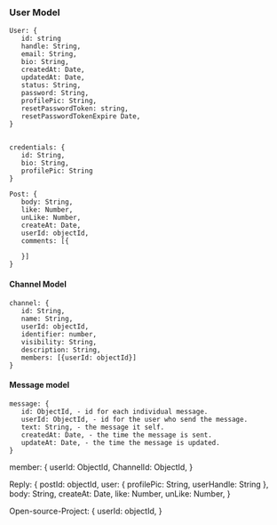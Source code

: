 ### User Model

```
User: {
   id: string
   handle: String,
   email: String,
   bio: String,
   createdAt: Date,
   updatedAt: Date,
   status: String,
   password: String,
   profilePic: String,
   resetPasswordToken: string,
   resetPasswordTokenExpire Date,
}

```

```

credentials: {
   id: String,
   bio: String,
   profilePic: String
}

Post: {
   body: String,
   like: Number,
   unLike: Number,
   createAt: Date,
   userId: objectId,
   comments: [{

   }]
}
```

#### Channel Model

```
channel: {
   id: String,
   name: String,
   userId: objectId,
   identifier: number,
   visibility: String,
   description: String,
   members: [{userId: objectId}]
}

```

#### Message model

```
message: {
   id: ObjectId, - id for each individual message.
   userId: ObjectId, - id for the user who send the message.
   text: String, - the message it self.
   createdAt: Date, - the time the message is sent.
   updateAt: Date, - the time the message is updated.
}

```

member: {
userId: ObjectId,
ChannelId: ObjectId,
}

Reply: {
postId: objectId,
user: {
profilePic: String,
userHandle: String
},
body: String,
createAt: Date,
like: Number,
unLike: Number,
}

Open-source-Project: {
userId: objectId,
}

```

```
